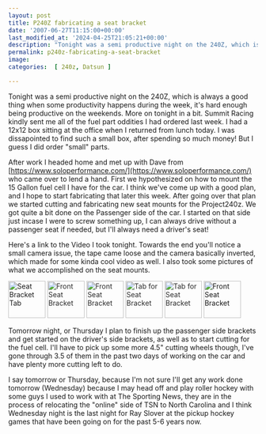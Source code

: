 ```yaml
---
layout: post
title: P240Z fabricating a seat bracket
date: '2007-06-27T11:15:00+00:00'
last_modified_at: '2024-04-25T21:05:21+00:00'
description: "Tonight was a semi productive night on the 240Z, which is always a good thing when some productivity happens during the week"
permalink: p240z-fabricating-a-seat-bracket
image: 
categories:  [ 240z, Datsun ]

---
```

Tonight was a semi productive night on the 240Z, which is always a good thing when some productivity happens during the week, it's hard enough being productive on the weekends. More on tonight in a bit. Summit Racing kindly sent me all of the fuel part oddities I had ordered last week. I had a 12x12 box sitting at the office when I returned from lunch today. I was dissapointed to find such a small box, after spending so much money! But I guess I did order "small" parts.

After work I headed home and met up with Dave from [https://www.soloperformance.com/](https://www.soloperformance.com/) who came over to lend a hand. First we hypothesized on how to mount the 15 Gallon fuel cell I have for the car. I think we've come up with a good plan, and I hope to start fabricating that later this week. After going over that plan we started cutting and fabricating new seat mounts for the Project240z. We got quite a bit done on the Passenger side of the car. I started on that side just incase I were to screw something up, I can always drive without a passenger seat if needed, but I'll always need a driver's seat!

Here's a link to the Video I took tonight. Towards the end you'll notice a small camera issue, the tape came loose and the camera basically inverted, which made for some kinda cool video as well. I also took some pictures of what we accomplished on the seat mounts.

<a style="text-decoration: none" href="https://www.flickr.com/photos/chammond/636965520/in/pool-341731@N21" ><img height="75" alt="Seat Bracket Tab" src="https://farm2.static.flickr.com/1421/636965520_eac5c8cd1f_m.jpg" border="0" /><font color="#2c2c2c"> </font></a><a style="text-decoration: none" href="https://www.flickr.com/photos/chammond/636958506/in/pool-341731@N21" ><font color="#2c2c2c"><img height="75" alt="Front Seat Bracket" src="https://farm2.static.flickr.com/1006/636958506_55c6875b8d_m.jpg" border="0" /> </font></a><a style="text-decoration: none" href="https://www.flickr.com/photos/chammond/636952016/in/pool-341731@N21" ><font color="#2c2c2c"><img height="75" alt="Front Seat Bracket" src="https://farm2.static.flickr.com/1401/636952016_ee9017c342_m.jpg" border="0" /> </font></a><a style="text-decoration: none" href="https://www.flickr.com/photos/chammond/636945914/in/pool-341731@N21" ><font color="#2c2c2c"><img height="75" alt="Tab for Seat Bracket" src="https://farm2.static.flickr.com/1406/636945914_3030bea5cc_m.jpg" border="0" /> </font></a><a style="text-decoration: none" href="https://www.flickr.com/photos/chammond/636940408/in/pool-341731@N21" ><font color="#2c2c2c"><img height="75" alt="Tab for Seat Bracket" src="https://farm2.static.flickr.com/1100/636940408_8a7ea563db_m.jpg" border="0" /> </font></a><a style="text-decoration: none" href="https://www.flickr.com/photos/chammond/636071817/in/pool-341731@N21" ><img height="75" alt="Front Seat Bracket" src="https://farm2.static.flickr.com/1305/636071817_49cf2f0efb_m.jpg" border="0" /></a>

Tomorrow night, or Thursday I plan to finish up the passenger side brackets and get started on the driver's side brackets, as well as to start cutting for the fuel cell. I'll have to pick up some more 4.5" cutting wheels though, I've gone through 3.5 of them in the past two days of working on the car and have plenty more cutting left to do.

I say tomorrow or Thursday, because I'm not sure I'll get any work done tomorrow (Wednesday) because I may head off and play roller hockey with some guys I used to work with at The Sporting News, they are in the process of relocating the "online" side of TSN to North Carolina and I think Wednesday night is the last night for Ray Slover at the pickup hockey games that have been going on for the past 5-6 years now.

